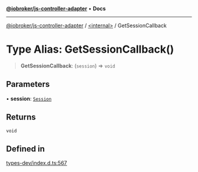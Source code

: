 [**@iobroker/js-controller-adapter**](../../README.md) • **Docs**

***

[@iobroker/js-controller-adapter](../../globals.md) / [\<internal\>](../README.md) / GetSessionCallback

# Type Alias: GetSessionCallback()

> **GetSessionCallback**: (`session`) => `void`

## Parameters

• **session**: [`Session`](Session.md)

## Returns

`void`

## Defined in

[types-dev/index.d.ts:567](https://github.com/ioBroker/ioBroker.js-controller/blob/f1ba02661ee76a492ac7f898d8736bf0a1d44d8b/packages/types-dev/index.d.ts#L567)
